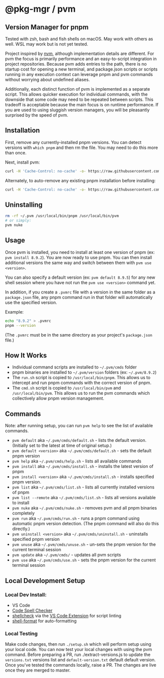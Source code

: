 # @pkg-mgr / pvm
## Version Manager for pnpm

Tested with zsh, bash and fish shells on macOS. May work with others as well. WSL may work but is not yet tested.

Project inspired by [nvm](https://github.com/nvm-sh/nvm), although implementation details are different. For pvm the focus is primarily performance and an easy-to-script integration in project repositories. Because pvm adds entries to the path, there is no startup cost for opening a new terminal, and package.json scripts or scripts running in any execution context can leverage pnpm and pvm commands without worrying about undefined aliases.

Additionally, each distinct function of pvm is implemented as a separate script. This allows quicker execution for individual commands, with the downside that some code may need to be repeated between scripts. This tradeoff is acceptable because the main focus is on runtime performance. If you are used to using sluggish version managers, you will be pleasantly surprised by the speed of pvm.

## Installation

First, remove any currently-installed pnpm versions. You can detect versions with `which pnpm` and then rm the file. You may need to do this more than once.

Next, install pvm:
```sh
curl -H 'Cache-Control: no-cache' -o- https://raw.githubusercontent.com/pkg-mgr/pvm/main/setup.sh | bash
```

Alternately, to auto-remove any existing pnpm installation before installing:
```sh
curl -H 'Cache-Control: no-cache' -o- https://raw.githubusercontent.com/pkg-mgr/pvm/main/setup.sh | NUKE_PNPM=1 bash
```

## Uninstalling

```sh
rm -rf ~/.pvm /usr/local/bin/pnpm /usr/local/bin/pvm
# or simply:
pvm nuke
```

## Usage

Once pvm is installed, you need to install at least one version of pnpm (ex: `pvm install 8.9.2`). You are now ready to use pnpm. You can then install additional versions the same way and switch between them with `pvm use <version>`.

You can also specify a default version (ex: `pvm default 8.9.5`) for any new shell session where you have not run the `pvm use <version>` command yet.

In addition, if you create a `.pvmrc` file with a version in the same folder as a `package.json` file, any pnpm command run in that folder will automatically use the specified version.

Example:
```sh
echo "8.9.2" > .pvmrc
pnpm --version
```
(The `.pvmrc` must be in the same directory as your project's `package.json` file.)

## How It Works
* Individual command scripts are installed to `~/.pvm/cmds` folder
* pnpm binaries are installed to `~/.pvm/version` folders (ex: `~/.pvm/8.9.2`)
* The `run.sh` script is copied to `/usr/local/bin/pnpm`. This allows us to intercept and run pnpm commands with the correct version of pnpm.
* The `cmd.sh` script is copied to `/usr/local/bin/pvm` and `/usr/local/bin/pvm`. This allows us to run the pvm commands which collectively allow pnpm version management.

## Commands
Note: after running setup, you can run `pvm help` to see the list of available commands.
* `pvm default` aka `~/.pvm/cmds/default.sh` - lists the default version. (Initially set to the latest at time of original setup.)
* `pvm default <version>` aka `~/.pvm/cmds/default.sh` - sets the default pnpm version
* `pvm help` aka `~/.pvm/cmds/help.sh` - lists all available commands
* `pvm install` aka `~/.pvm/cmds/install.sh` - installs the latest version of pnpm
* `pvm install <version>` aka `~/.pvm/cmds/install.sh` - installs specified pnpm version.
* `pvm list` aka `~/.pvm/cmds/list.sh` - lists all currently installed versions of pnpm
* `pvm list --remote` aka `~/.pvm/cmds/list.sh` - lists all versions available to install
* `pvm nuke` aka `~/.pvm/cmds/nuke.sh` - removes pvm and all pnpm binaries completely
* `pvm run` aka `~/.pvm/cmds/run.sh` - runs a pnpm command using automatic pnpm version detection. (The pnpm command will also do this directly.)
* `pvm uninstall <version>` aka `~/.pvm/cmds/uninstall.sh` - uninstalls specified pnpm version
* `pvm unuse` aka `~/.pvm/cmds/unuse.sh` - un-sets the pnpm version for the current terminal session
* `pvm update` aka `~/.pvm/cmds/` - updates all pvm scripts
* `pvm use` aka `~/.pvm/cmds/use.sh` - sets the pnpm version for the current terminal session

## Local Development Setup
### Local Dev Install:
* VS Code
* [Code Spell Checker](https://marketplace.visualstudio.com/items?itemName=streetsidesoftware.code-spell-checker)
* [shellcheck](https://github.com/koalaman/shellcheck) via the [VS Code Extension](https://marketplace.visualstudio.com/items?itemName=timonwong.shellcheck) for script linting
* [shell-format](https://marketplace.visualstudio.com/items?itemName=foxundermoon.shell-format) for auto-formatting

### Local Testing
Make code changes, then run `./setup.sh` which will perform setup using your local code. You can now test your local changes with using the pvm command.
Before preparing a PR, run ./extract-versions.js to update the `versions.txt` versions list and `default-version.txt` default default version.
Once you've tested the commands locally, raise a PR. The changes are live once they are merged to master.
